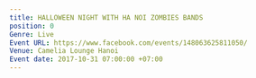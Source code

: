 ```yaml
---
title: HALLOWEEN NIGHT WITH HA NOI ZOMBIES BANDS
position: 0
Genre: Live
Event URL: https://www.facebook.com/events/148063625811050/
Venue: Camelia Lounge Hanoi
Event date: 2017-10-31 07:00:00 +07:00
---
```


